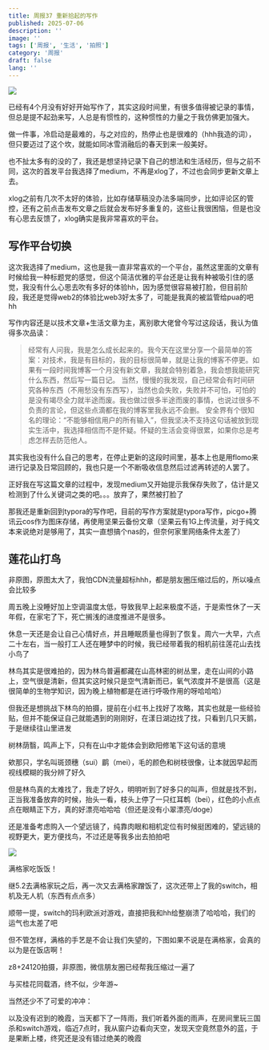 ```yaml
---
title: 周报37 重新拾起的写作
published: 2025-07-06
description: ''
image: ''
tags: ['周报', '生活', '拍照']
category: '周报'
draft: false
lang: ''
---
```

![](https://picgo-1258058044.cos.ap-chengdu.myqcloud.com/img/20251028214602.png)

已经有4个月没有好好开始写作了，其实这段时间里，有很多值得被记录的事情，但总是提不起劲来写，人总是有惯性的，这种惯性的力量之于我仿佛更加强大。

做一件事，冷启动是最难的，与之对应的，热停止也是很难的（hhh我造的词），但只要迈过了这个坎，就能如同冰雪消融后的春天到来一般美好。

也不扯太多有的没的了，我还是想坚持记录下自己的想法和生活经历，但与之前不同，这次的首发平台我选择了medium，不再是xlog了，不过也会同步更新文章上去。

xlog之前有几次不太好的体验，比如存储草稿没办法多端同步，比如评论区的管控，还有之前点击发布文章之后就会发布好多重复的，这些让我很困恼，但是也没有心思去反馈了，xlog确实是我非常喜欢的平台。

## 写作平台切换

这次我选择了medium，这也是我一直非常喜欢的一个平台，虽然这里面的文章有时候给我一种标题党的感觉，但这个简洁优雅的平台还是让我有种被吸引住的感觉，我没有什么心思去吹有多好的体验hh，因为感觉很容易被打脸，但目前阶段，我还是觉得web2的体验比web3好太多了，可能是我真的被监管给pua的吧hh

写作内容还是以技术文章+生活文章为主，离别歌大佬曾今写过这段话，我认为值得多次品读：

> 经常有人问我，我是怎么成长起来的。我今天在这里分享一个最简单的答案：对技术，我是有目标的，我的目标很简单，就是让我的博客不停更。如果有一段时间我博客一个月没有新文章，我就会特别着急，我会想我能研究什么东西，然后写一篇日记。
> 当然，慢慢的我发现，自己经常会有时间研究各种东西（不用愁没有东西写），当然也会失败，失败并不可怕，可怕的是没有竭尽全力就半途而废。我也做过很多半途而废的事情，也说过很多不负责的言论，但这些点滴都在我的博客里我永远不会删。
> 安全界有个很知名的理论：“不能够相信用户的所有输入”，但我坚决不支持这句话被放到现实生活中，我选择相信而不是怀疑。怀疑的生活会变得很累，如果你总是考虑怎样去防范他人。

其实我也没有什么自己的思考，在停止更新的这段时间里，基本上也是用flomo来进行记录及日常回顾的，我也只是一个不断吸收信息然后过滤再转述的人罢了。

正好我在写这篇文章的过程中，发现medium又开始提示我保存失败了，估计是又检测到了什么关键词之类的吧。。。放弃了，果然被打脸了

那我还是重新回到typora的写作吧，目前的写作方案就是typora写作，picgo+腾讯云cos作为图床存储，再使用坚果云备份文章（坚果云有1G上传流量，对于纯文本来说绝对是够用了，其实一直想搞个nas的，但奈何家里网络条件太差了）

## 莲花山打鸟

非原图，原图太大了，我怕CDN流量超标hhh，都是朋友圈压缩过后的，所以噪点会比较多

周五晚上没睡好加上空调温度太低，导致我早上起来极度不适，于是索性休了一天年假，在家宅了下，死亡搁浅的进度推进不是很多。

休息一天还是会让自己心情好点，并且睡眠质量也得到了恢复。周六一大早，六点二十左右，当一般打工人还在睡梦中的时候，我已经带着我的相机前往莲花山去找小鸟了

林鸟其实是很难拍的，因为林鸟普遍都藏在山高林密的树丛里，走在山间的小路上，空气很是清新，但其实这时候只是空气清新而已，氧气浓度并不是很高（这是很简单的生物学知识，因为晚上植物都是在进行呼吸作用的呀哈哈哈）

但我还是想挑战下林鸟的拍摄，提前在小红书上找好了攻略，其实也就是一些经验贴，但并不能保证自己就能遇到的刚刚好，在漾日湖边找了找，只看到几只天鹅，于是继续往山里进发

树林荫翳，鸣声上下，只有在山中才能体会到欧阳修笔下这句话的意境

欸那只，学名叫斑颈穗（sui）鹛（mei），毛的颜色和树枝很像，让本就因早起而视线模糊的我分辨了好久

但是林鸟真的太难找了，我走了好久，明明听到了好多只的叫声，但就是找不到，正当我准备放弃的时候，抬头一看，枝头上停了一只红耳鹎（bei），红色的小点点点在眼睛正下方，真的好漂亮哈哈哈（但还是没有小翠漂亮/doge）

还是准备考虑购入一个望远镜了，纯靠肉眼和相机定位有时候挺困难的，望远镜的视野更大，更方便找鸟，不过还是等我多出去拍拍吧



![](https://picgo-1258058044.cos.ap-chengdu.myqcloud.com/img/20251028214653.png)



 满格家吃饭饭！

继5.2去满格家玩之后，再一次又去满格家蹭饭了，这次还带上了我的switch，相机及无人机（东西有点点多）

顺带一提，switch的玛利欧派对游戏，直接把我和hh给整崩溃了哈哈哈，我们的运气也太差了吧

但不管怎样，满格的手艺是不会让我们失望的，下图如果不说是在满格家，会真的以为是在饭店啊！

z8+24120拍摄，非原图，微信朋友圈已经帮我压缩过一遍了





与买桂花同载酒，终不似，少年游~



<!-- ![](./attachments/IMG_5853.JPG) -->

当然还少不了可爱的冲冲：

<!-- ![](./attachments/73cc2d317a89c9d3a7b5e6fcb1fb1b18.jpg) -->

<!-- ![](./attachments/0132b751e7fcd02eeb82af101217002e.jpg) -->



以及没有迟到的晚霞，当天都下了一阵雨，我们听着外面的雨声，在房间里玩三国杀和switch游戏，临近7点时，我从窗户边看向天空，发现天空竟然意外的蓝，于是果断上楼，终究还是没有错过绝美的晚霞



<!-- ![](./attachments/dji_export_20250706_photo_0006.JPG) -->

<!-- ![](./attachments/dji_fly_20250705_192758_0098_1751737603206_photo.jpg) -->


